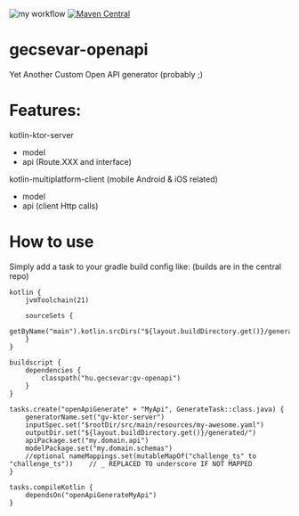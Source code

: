 ![my workflow](https://github.com/GecseA/gecsevar-openapi/actions/workflows/master.yml/badge.svg)
[![Maven Central](https://img.shields.io/maven-metadata/v.svg?label=maven-central&metadataUrl=https%3A%2F%2Frepo1.maven.org%2Fmaven2%2Fhu%2Fgecsevar%2Fgv-openapi%2Fmaven-metadata.xml)](https://mvnrepository.com/artifact/hu.gecsevar/gv-openapi)

# gecsevar-openapi

Yet Another Custom Open API generator (probably ;)

# Features:

kotlin-ktor-server
  - model
  - api (Route.XXX and interface)

kotlin-multiplatform-client (mobile Android & iOS related)
  - model
  - api (client Http calls)
  
# How to use

Simply add a task to your gradle build config like:
(builds are in the central repo)

```
kotlin {
    jvmToolchain(21)

    sourceSets {
        getByName("main").kotlin.srcDirs("${layout.buildDirectory.get()}/generated/my")
    }
}

buildscript {
    dependencies {
        classpath("hu.gecsevar:gv-openapi")
    }
}

tasks.create("openApiGenerate" + "MyApi", GenerateTask::class.java) {
    generatorName.set("gv-ktor-server")
    inputSpec.set("$rootDir/src/main/resources/my-awesome.yaml")
    outputDir.set("${layout.buildDirectory.get()}/generated/")
    apiPackage.set("my.domain.api")
    modelPackage.set("my.domain.schemas")
    //optional nameMappings.set(mutableMapOf("challenge_ts" to "challenge_ts"))    // _ REPLACED TO underscore IF NOT MAPPED
}

tasks.compileKotlin {
    dependsOn("openApiGenerateMyApi")
}
```
